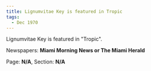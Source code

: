 ```yaml
---  
title: Lignumvitae Key is featured in Tropic  
tags:  
  - Dec 1970  
---  
```

  
Lignumvitae Key is featured in "Tropic".  
  
Newspapers: **Miami Morning News or The Miami Herald**  
  
Page: **N/A**, Section: **N/A** 
